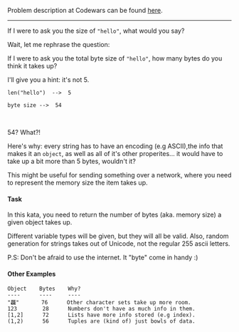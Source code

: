 Problem description at Codewars can be found
[here](https://www.codewars.com/kata/636f26f52aae8fcf3fa35819/train/python).

-------------

If I were to ask you the size of `"hello"`, what would you say?
<br>

Wait, let me rephrase the question:
<br>

If I were to ask you the total byte size of `"hello"`, how many bytes do you think it takes up?
<br>

I'll give you a hint: it's not 5.
```
len("hello")  -->  5

byte size -->  54
```
<br>

54? What?!
<br>

Here's why: every string has to have an encoding (e.g ASCII),the info that makes it an `object`, as
well as all of it's other properites... it would have to take up a bit more than 5 bytes, wouldn't
it?
<br>

This might be useful for sending something over a network, where you need to represent the memory
size the item takes up.

#### Task
In this kata, you need to return the number of bytes (aka. memory size) a given object takes up.
<br>

Different variable types will be given, but they will all be valid. Also, random generation for
strings takes out of Unicode, not the regular 255 ascii letters.
<br>

P.S: Don't be afraid to use the internet. It "byte" come in handy :)

#### Other Examples
```
Object    Bytes    Why?
----      ----     ---- 
"龘"       76      Other character sets take up more room.
123        28      Numbers don't have as much info in them. 
[1,2]      72      Lists have more info stored (e.g index).
(1,2)      56      Tuples are (kind of) just bowls of data.
```
